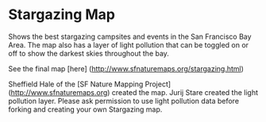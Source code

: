 # Stargazing Map
Shows the best stargazing campsites and events in the San Francisco Bay Area. The map also has a layer of light pollution that can be toggled on or off to show the darkest skies throughout the bay.

See the final map [here] (http://www.sfnaturemaps.org/stargazing.html)

Sheffield Hale of the [SF Nature Mapping Project] (http://www.sfnaturemaps.org) created the map. Jurij Stare created the light pollution layer.
Please ask permission to use light pollution data before forking and creating your own Stargazing map. 
